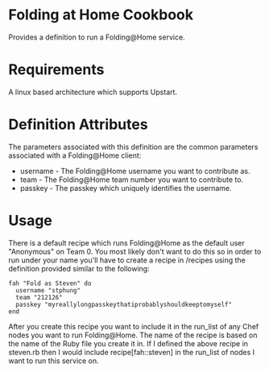 # Folding at Home Cookbook
Provides a definition to run a Folding@Home service.

# Requirements
A linux based architecture which supports Upstart.

# Definition Attributes
The parameters associated with this definition are the common parameters associated with a Folding@Home client:

* username - The Folding@Home username you want to contribute as.
* team - The Folding@Home team number you want to contribute to.
* passkey - The passkey which uniquely identifies the username.

# Usage
There is a default recipe which runs Folding@Home as the default user "Anonymous" on Team 0.  You most likely don't want to do this so in order to run under your name you'll have to create a recipe in /recipes using the definition provided similar to the following:

    fah "Fold as Steven" do
      username "stphung"
      team "212126"
      passkey "myreallylongpasskeythatiprobablyshouldkeeptomyself"
    end

After you create this recipe you want to include it in the run_list of any Chef nodes you want to run Folding@Home.  The name of the recipe is based on the name of the Ruby file you create it in.  If I defined the above recipe in steven.rb then I would include recipe[fah::steven] in the run_list of nodes I want to run this service on.

